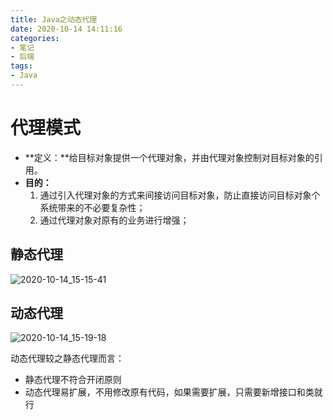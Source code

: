 ```yaml
---
title: Java之动态代理
date: 2020-10-14 14:11:16
categories:
- 笔记
- 后端
tags:
- Java
---
```


# 代理模式

- **定义：**给目标对象提供一个代理对象，并由代理对象控制对目标对象的引用。
- **目的：**
    1. 通过引入代理对象的方式来间接访问目标对象，防止直接访问目标对象个系统带来的不必要复杂性；
    2. 通过代理对象对原有的业务进行增强；



## 静态代理

![2020-10-14_15-15-41](https://gitee.com/junpzx/blog-img/raw/master//img/20201014151602.png)







## 动态代理



![2020-10-14_15-19-18](https://gitee.com/junpzx/blog-img/raw/master//img/20201014151934.png)





动态代理较之静态代理而言：

- 静态代理不符合开闭原则
- 动态代理易扩展，不用修改原有代码，如果需要扩展，只需要新增接口和类就行
